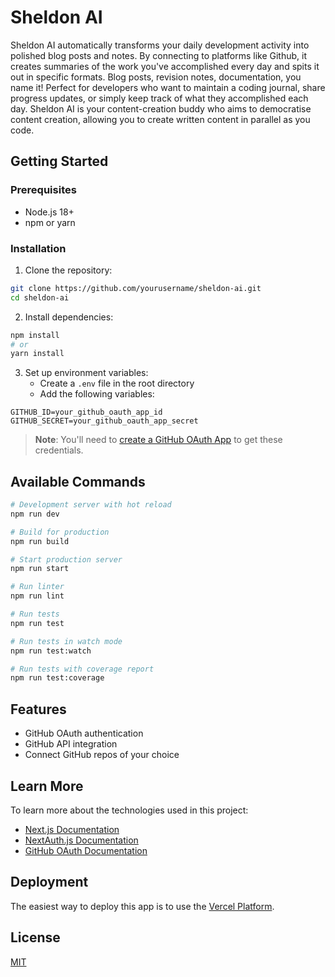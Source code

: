 # Sheldon AI

Sheldon AI automatically transforms your daily development activity into polished blog posts and notes. By connecting to platforms like Github, it creates summaries of the work you've accomplished every day and spits it out in specific formats. Blog posts, revision notes, documentation, you name it!
Perfect for developers who want to maintain a coding journal, share progress updates, or simply keep track of what they accomplished each day.
Sheldon AI is your content-creation buddy who aims to democratise content creation, allowing you to create written content in parallel as you code.

## Getting Started

### Prerequisites

- Node.js 18+
- npm or yarn

### Installation

1. Clone the repository:

```bash
git clone https://github.com/yourusername/sheldon-ai.git
cd sheldon-ai
```

2. Install dependencies:

```bash
npm install
# or
yarn install
```

3. Set up environment variables:
   - Create a `.env` file in the root directory
   - Add the following variables:

```
GITHUB_ID=your_github_oauth_app_id
GITHUB_SECRET=your_github_oauth_app_secret
```

> **Note**: You'll need to [create a GitHub OAuth App](https://docs.github.com/en/developers/apps/building-oauth-apps/creating-an-oauth-app) to get these credentials.

## Available Commands

```bash
# Development server with hot reload
npm run dev

# Build for production
npm run build

# Start production server
npm run start

# Run linter
npm run lint

# Run tests
npm run test

# Run tests in watch mode
npm run test:watch

# Run tests with coverage report
npm run test:coverage
```

## Features

- GitHub OAuth authentication
- GitHub API integration
- Connect GitHub repos of your choice

## Learn More

To learn more about the technologies used in this project:

- [Next.js Documentation](https://nextjs.org/docs)
- [NextAuth.js Documentation](https://next-auth.js.org/)
- [GitHub OAuth Documentation](https://docs.github.com/en/developers/apps/building-oauth-apps)

## Deployment

The easiest way to deploy this app is to use the [Vercel Platform](https://vercel.com/new).

## License

[MIT](LICENSE)
